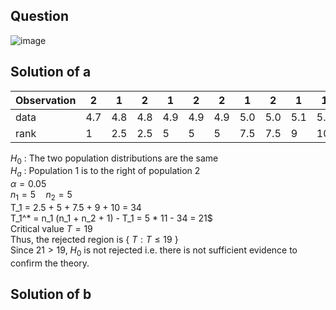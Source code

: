 ## Question

![image](https://github.com/user-attachments/assets/e3467e68-cb6d-43ff-a654-287967c18fde)

## Solution of a

| Observation |  2  |  1  |  2  |  1  |  2  |  2  |  1  |  2  |  1  |  1  |
|-------------|-----|-----|-----|-----|-----|-----|-----|-----|-----|-----|
|    data     | 4.7 | 4.8 | 4.8 | 4.9 | 4.9 | 4.9 | 5.0 | 5.0 | 5.1 | 5.2 |
|    rank     |  1  | 2.5 | 2.5 |  5  |  5  |  5  | 7.5 | 7.5 |  9  | 10  |

$H_0$ : The two population distributions are the same  
$H_a$ : Population 1 is to the right of population 2  
$\alpha = 0.05$  
$n_1 = 5 \quad n_2 = 5$  
T_1 = 2.5 + 5 + 7.5 + 9 + 10 = 34  
T_1^* = n_1 (n_1 + n_2 + 1) - T_1 = 5 * 11 - 34 = 21$  
Critical value $T = 19$  
Thus, the rejected region is { $T: T \leq 19$ }  
Since $21 > 19$, $H_0$ is not rejected i.e. there is not sufficient evidence to confirm the theory.

## Solution of b
